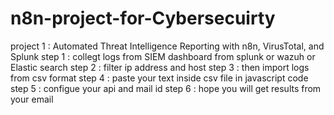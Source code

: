 # n8n-project-for-Cybersecuirty

project 1 : Automated Threat Intelligence Reporting with n8n, VirusTotal, and Splunk
step 1 : collegt logs from SIEM dashboard from splunk or wazuh or Elastic search 
step 2 : filter ip address and host 
step 3 : then import logs from csv format 
step 4 : paste your text inside csv file in javascript code 
step 5 : configue your api and mail id
step 6 : hope you will get results from your email 

